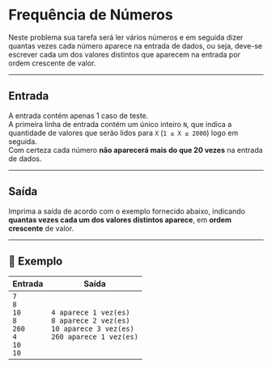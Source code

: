 # Frequência de Números

Neste problema sua tarefa será ler vários números e em seguida dizer quantas vezes cada número aparece na entrada de dados, ou seja, deve-se escrever cada um dos valores distintos que aparecem na entrada por ordem crescente de valor.

---

## Entrada

A entrada contém apenas 1 caso de teste.  
A primeira linha de entrada contém um único inteiro `N`, que indica a quantidade de valores que serão lidos para `X` (`1 ≤ X ≤ 2000`) logo em seguida.  
Com certeza cada número **não aparecerá mais do que 20 vezes** na entrada de dados.

---

## Saída

Imprima a saída de acordo com o exemplo fornecido abaixo, indicando **quantas vezes cada um dos valores distintos aparece**, em **ordem crescente** de valor.

---

## 🧪 Exemplo

| Entrada                                                   | Saída                                                                                               |
| --------------------------------------------------------- | --------------------------------------------------------------------------------------------------- |
| `7`<br>`8`<br>`10`<br>`8`<br>`260`<br>`4`<br>`10`<br>`10` | `4 aparece 1 vez(es)`<br>`8 aparece 2 vez(es)`<br>`10 aparece 3 vez(es)`<br>`260 aparece 1 vez(es)` |
